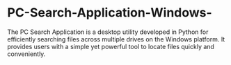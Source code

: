 # PC-Search-Application-Windows-
The PC Search Application is a desktop utility developed in Python for efficiently searching files across multiple drives on the Windows platform. It provides users with a simple yet powerful tool to locate files quickly and conveniently.
